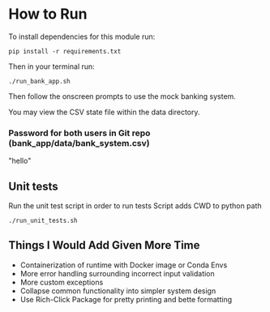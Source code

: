 # How to Run
To install dependencies for this module run:
```
pip install -r requirements.txt
```

Then in your terminal run:

```
./run_bank_app.sh
```

Then follow the onscreen prompts to use the mock banking system.

You may view the CSV state file within the data directory.

### Password for both users in Git repo (bank_app/data/bank_system.csv) 
"hello"

## Unit tests
Run the unit test script in order to run tests
Script adds CWD to python path
```
./run_unit_tests.sh
```
## Things I Would Add Given More Time
- Containerization of runtime with Docker image or Conda Envs
- More error handling surrounding incorrect input validation
- More custom exceptions
- Collapse common functionality into simpler system design
- Use Rich-Click Package for pretty printing and bette formatting